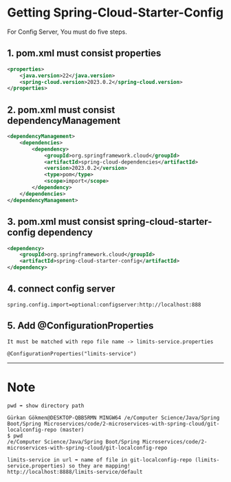 # Getting Spring-Cloud-Starter-Config

For Config Server, You must do five steps.

## 1. pom.xml must consist properties
```xml
<properties>
    <java.version>22</java.version>
    <spring-cloud.version>2023.0.2</spring-cloud.version>
</properties>
```
## 2. pom.xml must consist dependencyManagement
```xml
<dependencyManagement>
    <dependencies>
        <dependency>
            <groupId>org.springframework.cloud</groupId>
            <artifactId>spring-cloud-dependencies</artifactId>
            <version>2023.0.2</version>
            <type>pom</type>
            <scope>import</scope>
        </dependency>
    </dependencies>
</dependencyManagement>
```
## 3. pom.xml must consist spring-cloud-starter-config dependency
```xml
<dependency>
    <groupId>org.springframework.cloud</groupId>
    <artifactId>spring-cloud-starter-config</artifactId>
</dependency>
```

## 4. connect config server
```
spring.config.import=optional:configserver:http://localhost:888
```

## 5. Add @ConfigurationProperties
```
It must be matched with repo file name -> limits-service.properties

@ConfigurationProperties("limits-service")
```

---

# Note

`pwd ➡️ show directory path`

```
Gürkan Gökmen@DESKTOP-QBB5RMN MINGW64 /e/Computer Science/Java/Spring Boot/Spring Microservices/code/2-microservices-with-spring-cloud/git-localconfig-repo (master)
$ pwd
/e/Computer Science/Java/Spring Boot/Spring Microservices/code/2-microservices-with-spring-cloud/git-localconfig-repo
```

```
limits-service in url ➡️ name of file in git-localconfig-repo (limits-service.properties) so they are mapping!
http://localhost:8888/limits-service/default
```
